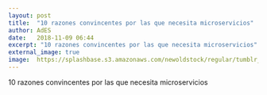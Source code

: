 ```yaml
---
layout: post
title:  "10 razones convincentes por las que necesita microservicios"
author: AdES
date:   2018-11-09 06:44
excerpt: "10 razones convincentes por las que necesita microservicios"
external_image: true
image:  https://splashbase.s3.amazonaws.com/newoldstock/regular/tumblr_o347axYLXn1sfie3io1_1280.jpg
---
```

10 razones convincentes por las que necesita microservicios